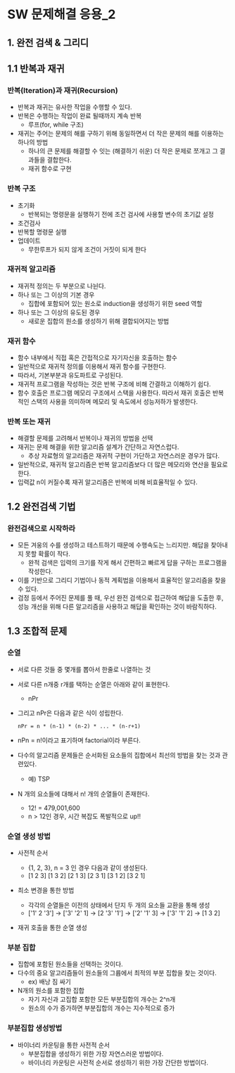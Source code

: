 # SW 문제해결 응용_2

## 1. 완전 검색 & 그리디

## 1.1 반복과 재귀



### 반복(Iteration)과 재귀(Recursion)

* 반복과 재귀는 유사한 작업을 수행할 수 있다.
* 반복은 수행하는 작업이 완료 될때까지 계속 반복
  * 루프(for, while 구조)
* 재귀는 주어는 문제의 해를 구하기 위해 동일하면서 더 작은 문제의 해를 이용하는 하나의 방법
  * 하나의 큰 문제를 해결할 수 잇는 (해결하기 쉬운) 더 작은 문제로 쪼개고 그 결과들을 결합한다.
  * 재귀 함수로 구현



### 반복 구조

* 초기화
  * 반복되는 명령문을 실행하기 전에 조건 검사에 사용할 변수의 초기값 설정
* 조건검사
* 반복할 명령문 실행
* 업데이트
  * 무한루프가 되지 않게 조건이 거짓이 되게 한다



### 재귀적 알고리즘

* 재귀적 정의는 두 부분으로 나뉜다.
* 하나 또는 그 이상의 기본 경우
  * 집합에 포함되어 있는 원소로 induction을 생성하기 위한 seed 역할
* 하나 또는 그 이상의 유도된 경우
  * 새로운 집합의 원소를 생성하기 위해 결합되어지는 방법



### 재귀 함수

* 함수 내부에서 직접 혹은 간접적으로 자기자신을 호출하는 함수
* 일반적으로 재귀적 정의를 이용해서 재귀 함수를 구현한다.
* 따라서, 기본부분과 유도파트로 구성된다.
* 재귀적 프로그램을 작성하는 것은 반복 구조에 비해 간결하고 이해하기 쉽다.
* 함수 호출은 프로그램 메모리 구조에서 스택을 사용한다. 따라서 재귀 호출은 반복적인 스택의 사용을 의미하며 메모리 및 속도에서 성능저하가 발생한다.



### 반복 또는 재귀

* 해결할 문제를 고려해서 반복이나 재귀의 방법을 선택
* 재귀는 문제 해결을 위한 알고리즘 설계가 간단하고 자연스럽다.
  * 추상 자료형의 알고리즘은 재귀적 구현이 가단하고 자연스러운 경우가 많다.
* 일반적으로, 재귀적 알고리즘은 반복 알고리즘보다 더 많은 메모리와 연산을 필요로 한다.
* 입력값 n이 커질수록 재귀 알고리즘은 반복에 비해 비효율적일 수 있다.



## 1.2 완전검색 기법

### 완전검색으로 시작하라

* 모든 겨웅의 수를 생성하고 테스트하기 때문에 수행속도는 느리지만. 해답을 찾아내지 못할 확률이 작다.
  * 완적 검색은 입력의 크기를 작게 해서 간편하고 빠르게 답을 구하는 프로그램을 작성한다.
* 이를 기반으로 그리디 기법이나 동적 계획법을 이용해서 효율적인 알고리즘을 찾을 수 있다.
* 검정 등에서 주어진 문제를 풀 때, 우선 완전 검색으로 접근하여 해답을 도출한 후, 성능 개선을 위해 다른 알고리즘을 사용하고 해답을 확인하는 것이 바람직하다.







## 1.3 조합적 문제

### 순열

* 서로 다른 것들 중 몇개를 뽑아서 한줄로 나열하는 것

* 서로 다른 n개중 r개를 택하는 순열은 아래와 같이 표현한다.

  * nPr

* 그리고 nPr은 다음과 같은 식이 성립한다.

  ```
  nPr = n * (n-1) * (n-2) * ... * (n-r+1)
  ```

* nPn = n!이라고 표기하며 factorial이라 부른다.

* 다수의 알고리즘 문제들은 순서화된 요소들의 집합에서 최선의 방법을 찾는 것과 관련있다.

  * 예) TSP

* N 개의 요소들에 대해서 n! 개의 순열들이 존재한다.

  * 12! = 479,001,600
  * n > 12인 경우, 시간 복잡도 폭발적으로 up!!



### 순열 생성 방법

* 사전적 순서

  * {1, 2, 3}, n = 3 인 경우 다음과 같이 생성된다.
  * [1 2 3] [1 3 2] [2 1 3] [2 3 1] [3 1 2] [3 2 1]

* 최소 변경을 통한 방법

  * 각각의 순열들은 이전의 상태에서 단지 두 개의 요소들 교환을 통해 생성
  * ['1' 2 '3'] -> ['3' '2' 1] -> [2 '3' '1'] -> ['2' '1' 3] -> ['3' '1' 2] -> [1 3 2]
* 재귀 호출을 통한 순열 생성



### 부분 집합

* 집합에 포함된 원소들을 선택하는 것이다.
* 다수의 중요 알고리즘들이 원소들의 그륩에서 최적의 부분 집합을 찾는 것이다.
  * ex) 배낭 짐 싸기
* N개의 원소를 포함한 집합
  * 자기 자신과 고집합 포함한 모든 부분집합의 개수는 2^n개
  * 원소의 수가 증가하면 부분집합의 개수는 지수적으로 증가



### 부분집합 생성방법

* 바이너리 카운팅을 통한 사전적 순서
  * 부분집합을 생성하기 위한 가장 자연스러운 방법이다.
  * 바이너리 카운팅은 사전적 순서로 생성하기 위한 가장 간단한 방법이다.